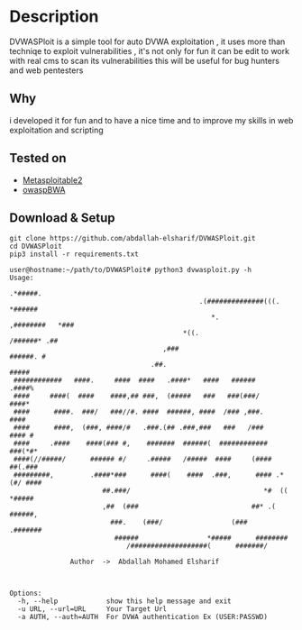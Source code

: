 # Description
DVWASPloit is a simple tool for auto DVWA exploitation , it uses more than techniqe
to exploit vulnerabilities , it's not only for fun it can be edit to work with real cms 
to scan its vulnerabilities this will be useful for bug hunters and web pentesters

## Why
i developed it for fun and to have a nice time 
and to improve my skills in web exploitation and scripting

## Tested on
- [Metasploitable2](https://sourceforge.net/projects/metasploitable/files/Metasploitable2/)
- [owaspBWA](https://sourceforge.net/projects/owaspbwa/)

## Download & Setup
```
git clone https://github.com/abdallah-elsharif/DVWASPloit.git
cd DVWASPloit
pip3 install -r requirements.txt
```

```
user@hostname:~/path/to/DVWASPloit# python3 dvwasploit.py -h
Usage: 
                                                                 .*#####.       
                                               .(##############(((.    *######  
                                                  *.           ,########   *### 
                                           *((.                     /######* .##
                                      ,###                             ######. #
                                   .##.                                  #####  
 ############   ####.     ####  ####   .####*   ####   ######            .####% 
 ####     ####(  ####    ####,## ###,  (#####   ###   ###(###/            ####* 
 ####      ####.  ###/   ###//#. ####  ######, ####  /### ,###.           ####  
 ####      ####,  (###, ####/#   .###.(## .###,###   ###   /###          #### # 
 ####     .####    ####(### #,    #######  ######(  ############        ###(*#* 
 ####(//#####/      ###### #/     .#####   /#####  ####     (####      ##(.###  
 #########,         .####*###      ####(    ####  .###,      #### .* (#/ ####   
                       ##.###/                                 *#  (( *#####    
                       ,##  (###                            ##* .(  ######,     
                         ###.    (###/                 (###     .#######        
                          ######                 *#####      ########           
                             /###################(      #######/                

			   Author  ->  Abdallah Mohamed Elsharif



Options:
  -h, --help            show this help message and exit
  -u URL, --url=URL     Your Target Url
  -a AUTH, --auth=AUTH  For DVWA authentication Ex (USER:PASSWD)

```